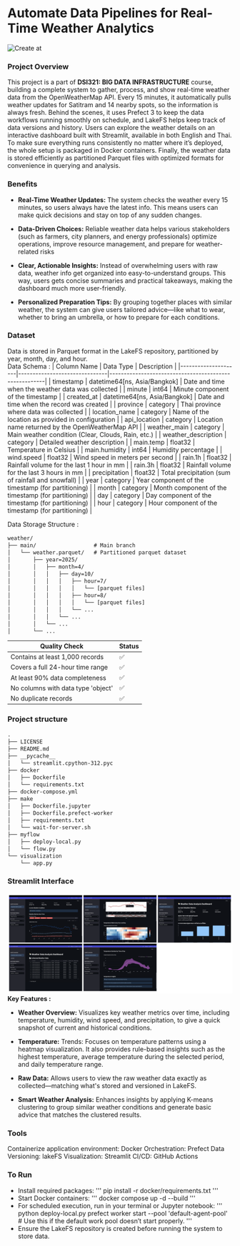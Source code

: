 # Automate Data Pipelines for Real-Time Weather Analytics
![Create at](https://img.shields.io/github/created-at/peemai1/dsi321_2025)

### Project Overview
This project is a part of <b>DSI321: BIG DATA INFRASTRUCTURE</b> course, building a complete system to gather, process, and show real-time weather data from the OpenWeatherMap API. Every 15 minutes, it automatically pulls weather updates for Satitram and 14 nearby spots, so the information is always fresh. Behind the scenes, it uses Prefect 3 to keep the data workflows running smoothly on schedule, and LakeFS helps keep track of data versions and history. Users can explore the weather details on an interactive dashboard built with Streamlit, available in both English and Thai. To make sure everything runs consistently no matter where it’s deployed, the whole setup is packaged in Docker containers. Finally, the weather data is stored efficiently as partitioned Parquet files with optimized formats for convenience in querying and analysis.

### Benefits
- **Real-Time Weather Updates:**
    The system checks the weather every 15 minutes, so users always have the latest info. This means users can make quick decisions and stay on top of any sudden changes.

- **Data-Driven Choices:**
    Reliable weather data helps various stakeholders (such as farmers, city planners, and energy professionals) optimize operations, improve resource management, and prepare for weather-related risks

- **Clear, Actionable Insights:**
    Instead of overwhelming users with raw data, weather info get organized into easy-to-understand groups. This way, users gets concise summaries and practical takeaways, making the dashboard much more user-friendly.

- **Personalized Preparation Tips:**
    By grouping together places with similar weather, the system can give users tailored advice—like what to wear, whether to bring an umbrella, or how to prepare for each conditions.


### Dataset
Data is stored in Parquet format in the LakeFS repository, partitioned by year, month, day, and hour.<br>
Data Schema :
| Column Name         | Data Type                     | Description                                           |
|---------------------|-------------------------------|-------------------------------------------------------|
| timestamp           | datetime64[ns, Asia/Bangkok]  | Date and time when the weather data was collected     |
| minute              | int64                         | Minute component of the timestamp                     |
| created_at          | datetime64[ns, Asia/Bangkok]  | Date and time when the record was created             |
| province            | category                      | Thai province where data was collected                |
| location_name       | category                      | Name of the location as provided in configuration     |
| api_location        | category                      | Location name returned by the OpenWeatherMap API      |
| weather_main        | category                      | Main weather condition (Clear, Clouds, Rain, etc.)    |
| weather_description | category                      | Detailed weather description                          |
| main.temp           | float32                       | Temperature in Celsius                                |
| main.humidity       | int64                         | Humidity percentage                                   |
| wind.speed          | float32                       | Wind speed in meters per second                       |
| rain.1h             | float32                       | Rainfall volume for the last 1 hour in mm             |
| rain.3h             | float32                       | Rainfall volume for the last 3 hours in mm            |
| precipitation       | float32                       | Total precipitation (sum of rainfall and snowfall)    |
| year                | category                      | Year component of the timestamp (for partitioning)    |
| month               | category                      | Month component of the timestamp (for partitioning)   |
| day                 | category                      | Day component of the timestamp (for partitioning)     |
| hour                | category                      | Hour component of the timestamp (for partitioning)    |

Data Storage Structure :
```
weather/
├── main/                  # Main branch
│   └── weather.parquet/   # Partitioned parquet dataset
│       ├── year=2025/
│       │   ├── month=4/
│       │   │   ├── day=10/
│       │   │   │   ├── hour=7/
│       │   │   │   │   └── [parquet files]
│       │   │   │   ├── hour=8/
│       │   │   │   │   └── [parquet files]
│       │   │   │   └── ...
│       │   │   └── ...
│       │   └── ...
│       └── ...
```

| Quality Check | Status |
|--------------|--------|
| Contains at least 1,000 records | ✅ |
| Covers a full 24-hour time range | ✅ |
| At least 90% data completeness | ✅ |
| No columns with data type 'object' | ✅ |
| No duplicate records | ✅ |

### Project structure
```
.
├── LICENSE
├── README.md
├── __pycache__
│   └── streamlit.cpython-312.pyc
├── docker
│   ├── Dockerfile
│   └── requirements.txt
├── docker-compose.yml
├── make
│   ├── Dockerfile.jupyter
│   ├── Dockerfile.prefect-worker
│   ├── requirements.txt
│   └── wait-for-server.sh
├── myflow
│   ├── deploy-local.py
│   └── flow.py
└── visualization
    └── app.py
```

### Streamlit Interface
![alt text](<Screenshot 2568-05-27 at 18.33.41.png>)
**Key Features :**
- **Weather Overview:** 
    Visualizes key weather metrics over time, including temperature, humidity, wind speed, and precipitation, to give a quick snapshot of current and historical conditions.

- **Temperature:** 
    Trends: Focuses on temperature patterns using a heatmap visualization. It also provides rule-based insights such as the highest temperature, average temperature during the selected period, and daily temperature range.

- **Raw Data:** 
    Allows users to view the raw weather data exactly as collected—matching what's stored and versioned in LakeFS.

- **Smart Weather Analysis:** 
    Enhances insights by applying K-means clustering to group similar weather conditions and generate basic advice that matches the clustered results.

### Tools
Containerize application environment: Docker
Orchestration: Prefect
Data Versioning: lakeFS
Visualization: Streamlit
CI/CD: GitHub Actions

### To Run
- Install required packages:
    '''
    pip install -r docker/requirements.txt
    '''
- Start Docker containers:
    '''
    docker compose up -d --build
    '''
- For scheduled execution, run in your terminal or Jupyter notebook:
    '''
    python deploy-local.py
    prefect worker start --pool 'default-agent-pool' # Use this if the default work pool doesn’t start properly.
    '''
- Ensure the LakeFS repository is created before running the system to store data.